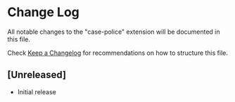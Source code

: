 # Change Log

All notable changes to the "case-police" extension will be documented in this file.

Check [Keep a Changelog](http://keepachangelog.com/) for recommendations on how to structure this file.

## [Unreleased]

- Initial release